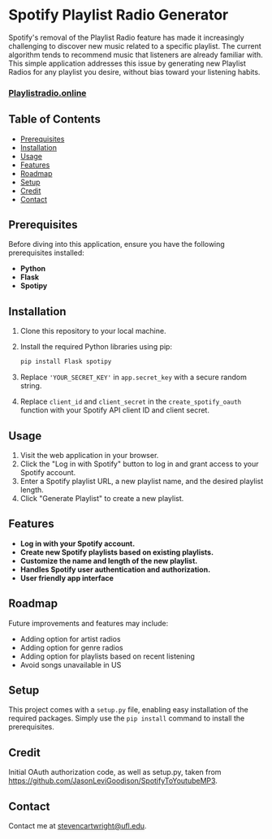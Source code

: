 # Spotify Playlist Radio Generator

Spotify's removal of the Playlist Radio feature has made it increasingly challenging to discover new music related to a specific playlist. The current algorithm tends to recommend music that listeners are already familiar with. This simple application addresses this issue by generating new Playlist Radios for any playlist you desire, without bias toward your listening habits. 

### [Playlistradio.online](playlistradio.online)

## Table of Contents

- [Prerequisites](#prerequisites)
- [Installation](#installation)
- [Usage](#usage)
- [Features](#features)
- [Roadmap](#roadmap)
- [Setup](#setup)
- [Credit](#credit)
- [Contact](#contact)

## Prerequisites

Before diving into this application, ensure you have the following prerequisites installed:

- **Python**
- **Flask**
- **Spotipy**

## Installation

1. Clone this repository to your local machine.
2. Install the required Python libraries using pip:

    ```bash
    pip install Flask spotipy
    ```

3. Replace `'YOUR_SECRET_KEY'` in `app.secret_key` with a secure random string.
4. Replace `client_id` and `client_secret` in the `create_spotify_oauth` function with your Spotify API client ID and client secret.

## Usage

1. Visit the web application in your browser.
2. Click the "Log in with Spotify" button to log in and grant access to your Spotify account.
3. Enter a Spotify playlist URL, a new playlist name, and the desired playlist length.
4. Click "Generate Playlist" to create a new playlist.

## Features

- **Log in with your Spotify account.**
- **Create new Spotify playlists based on existing playlists.**
- **Customize the name and length of the new playlist.**
- **Handles Spotify user authentication and authorization.**
- **User friendly app interface**

## Roadmap

Future improvements and features may include:

- Adding option for artist radios
- Adding option for genre radios
- Adding option for playlists based on recent listening
- Avoid songs unavailable in US


## Setup

This project comes with a `setup.py` file, enabling easy installation of the required packages. Simply use the `pip install` command to install the prerequisites.

## Credit

Initial OAuth authorization code, as well as setup.py, taken from https://github.com/JasonLeviGoodison/SpotifyToYoutubeMP3.

## Contact
Contact me at stevencartwright@ufl.edu.
